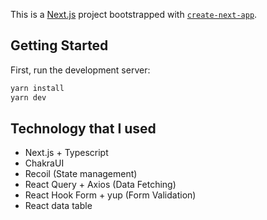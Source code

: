 This is a [Next.js](https://nextjs.org/) project bootstrapped with [`create-next-app`](https://github.com/vercel/next.js/tree/canary/packages/create-next-app).

## Getting Started

First, run the development server:

```bash
yarn install
yarn dev
```

## Technology that I used

- Next.js + Typescript
- ChakraUI
- Recoil (State management)
- React Query + Axios (Data Fetching)
- React Hook Form + yup (Form Validation)
- React data table
